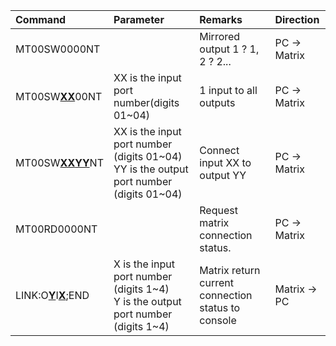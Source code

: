 | Command | Parameter | Remarks | Direction |
|:--------|:----------|:--------|:----------|
|MT00SW0000NT||Mirrored output 1  ?  1, 2  ?  2... |PC -> Matrix|
|MT00SW<u><b>XX</b></u>00NT|XX is the input port number(digits 01\~04)|1 input to all outputs|PC -> Matrix|
|MT00SW<u><b>XX</b></u><u><b>YY</b></u>NT|XX is the input port number (digits 01\~04)<br/>YY is the output port number (digits 01\~04)|Connect input XX to output YY|PC -> Matrix|
|MT00RD0000NT||Request matrix connection status.|PC -> Matrix|
|LINK:O<u><b>Y</b></u>I<u><b>X</b></u>;END|X is the input port number (digits 1\~4)<br/>Y is the output port number (digits 1\~4)|Matrix return current connection status to console|Matrix -> PC|

